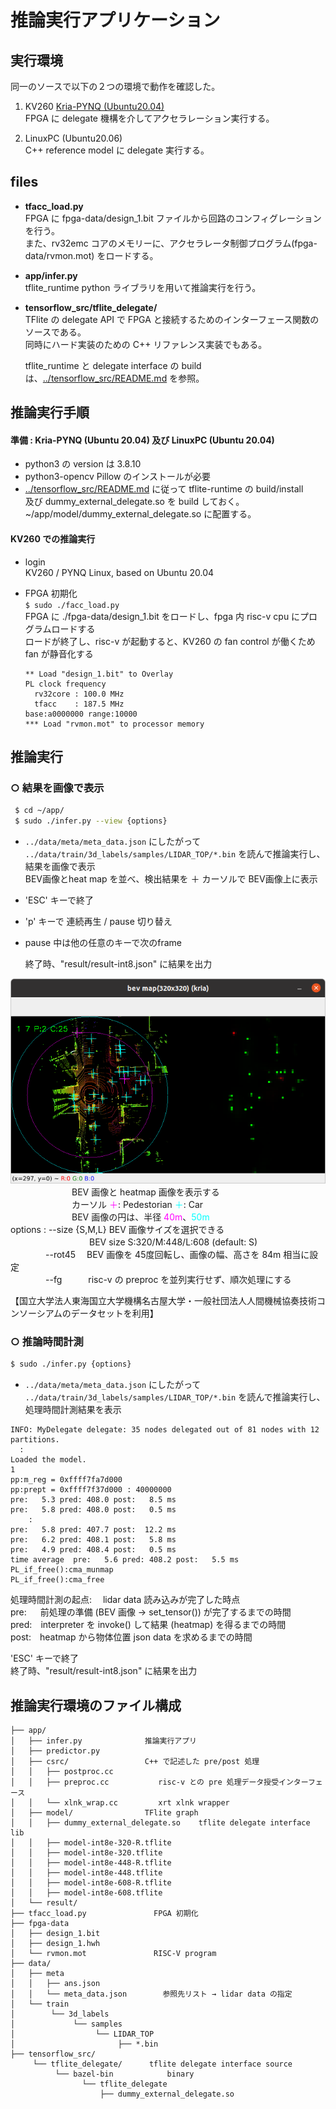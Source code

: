 
# 推論実行アプリケーション


## 実行環境

同一のソースで以下の２つの環境で動作を確認した。  

1. KV260 [Kria-PYNQ (Ubuntu20.04)](https://github.com/Xilinx/Kria-PYNQ)  
   FPGA に delegate 機構を介してアクセラレーション実行する。  

2. LinuxPC (Ubuntu20.06)  
   C++ reference model に delegate 実行する。  

## files

- **tfacc_load.py**  
  FPGA に fpga-data/design_1.bit ファイルから回路のコンフィグレーションを行う。  
  また、rv32emc コアのメモリーに、アクセラレータ制御プログラム(fpga-data/rvmon.mot) をロードする。  
- **app/infer.py**  
  tflite_runtime python ライブラリを用いて推論実行を行う。   
- **tensorflow_src/tflite_delegate/**  
  TFlite の delegate API で FPGA と接続するためのインターフェース関数のソースである。  
同時にハード実装のための C++ リファレンス実装でもある。  

  tflite_runtime と delegate interface の build は、[../tensorflow_src/README.md](../tensorflow_src/README.md) を参照。  


## 推論実行手順

#### 準備 : Kria-PYNQ (Ubuntu 20.04) 及び LinuxPC (Ubuntu 20.04)  
   - python3 の version は 3.8.10 
   - python3-opencv Pillow のインストールが必要  
   - [../tensorflow_src/README.md](../tensorflow_src/README.md) に従って tflite-runtime の build/install  
    及び dummy_external_delegate.so を build しておく。  ~/app/model/dummy_external_delegate.so に配置する。  

#### KV260 での推論実行

- login  
  KV260 / PYNQ Linux, based on Ubuntu 20.04  

- FPGA 初期化   
  `$ sudo ./facc_load.py`  
  FPGA に ./fpga-data/design_1.bit をロードし、fpga 内 risc-v cpu にプログラムロードする  
  ロードが終了し、risc-v が起動すると、KV260 の fan control が働くため fan が静音化する  
  ```
  ** Load "design_1.bit" to Overlay
  PL clock frequency
    rv32core : 100.0 MHz
    tfacc    : 187.5 MHz
  base:a0000000 range:10000
  *** Load "rvmon.mot" to processor memory
  ```

## 推論実行  

### ○ 結果を画像で表示  

  ```bash
   $ cd ~/app/
   $ sudo ./infer.py --view {options}
  ```
  - `../data/meta/meta_data.json` にしたがって `../data/train/3d_labels/samples/LIDAR_TOP/*.bin` を読んで推論実行し、結果を画像で表示  
   BEV画像とheat map を並べ、検出結果を ＋ カーソルで BEV画像上に表示  

  - 'ESC' キーで終了  
  - 'p' キーで 連続再生 / pause 切り替え  
  - pause 中は他の任意のキーで次のframe  

    終了時、"result/result-int8.json" に結果を出力

  ![表示例](bev-capture.png)  
  　　　　　　　BEV 画像と heatmap 画像を表示する  
  　　　　　　　カーソル <span style="color:magenta;">＋</span>: Pedestorian <span style="color:cyan;">＋</span>: Car  
  　　　　　　　BEV 画像の円は、半径 <span style="color:magenta;">40m</span>、<span style="color:cyan;">50m</span>  
  options : --size {S,M,L}  BEV 画像サイズを選択できる  
    　　　　　　　　　BEV size S:320/M:448/L:608 (default: S)  
    　　　　--rot45 　BEV 画像を 45度回転し、画像の幅、高さを 84m 相当に設定  
    　　　　--fg　　　risc-v の preproc を並列実行せず、順次処理にする  

  【国立大学法人東海国立大学機構名古屋大学・一般社団法人人間機械協奏技術コンソーシアムのデータセットを利用】

### ○ 推論時間計測  
  ```bash
  $ sudo ./infer.py {options}
  ```
  - `../data/meta/meta_data.json` にしたがって `../data/train/3d_labels/samples/LIDAR_TOP/*.bin` を読んで推論実行し、処理時間計測結果を表示  
  ```
  INFO: MyDelegate delegate: 35 nodes delegated out of 81 nodes with 12 partitions.
    :
  Loaded the model.   
  1
  pp:m_reg = 0xffff7fa7d000
  pp:prept = 0xffff7f37d000 : 40000000
  pre:   5.3 pred: 408.0 post:   8.5 ms
  pre:   5.8 pred: 408.0 post:   0.5 ms
      :
  pre:   5.8 pred: 407.7 post:  12.2 ms
  pre:   6.2 pred: 408.1 post:   5.8 ms
  pre:   4.9 pred: 408.4 post:   0.5 ms
  time average  pre:   5.6 pred: 408.2 post:   5.5 ms
  PL_if_free():cma_munmap
  PL_if_free():cma_free
  ```
  処理時間計測の起点: 　lidar data 読み込みが完了した時点  
  pre: 　 前処理の準備 (BEV 画像 → set_tensor()) が完了するまでの時間   
  pred:　interpreter を invoke() して結果 (heatmap) を得るまでの時間  
  post:　heatmap から物体位置 json data を求めるまでの時間

  'ESC' キーで終了  
  終了時、"result/result-int8.json" に結果を出力


## 推論実行環境のファイル構成
```
├── app/
│   ├── infer.py              推論実行アプリ
│   ├── predictor.py
│   ├── csrc/                 C++ で記述した pre/post 処理
│   │   ├── postproc.cc
│   │   ├── preproc.cc           risc-v との pre 処理データ授受インターフェース
│   │   └── xlnk_wrap.cc         xrt xlnk wrapper
│   ├── model/                TFlite graph
│   │   ├── dummy_external_delegate.so    tflite delegate interface lib
│   │   ├── model-int8e-320-R.tflite
│   │   ├── model-int8e-320.tflite
│   │   ├── model-int8e-448-R.tflite
│   │   ├── model-int8e-448.tflite
│   │   ├── model-int8e-608-R.tflite
│   │   ├── model-int8e-608.tflite
│   └── result/
├── tfacc_load.py               FPGA 初期化
├── fpga-data
│   ├── design_1.bit
│   ├── design_1.hwh
│   └── rvmon.mot               RISC-V program
├── data/
│   ├── meta
│   │   ├── ans.json
│   │   └── meta_data.json        参照先リスト → lidar data の指定
│   └── train
│        └── 3d_labels
│             └── samples
│                  └── LIDAR_TOP   
│                       ├── *.bin   
├── tensorflow_src/  
     └── tflite_delegate/      tflite delegate interface source
          └── bazel-bin            binary
                └── tflite_delegate
                    ├── dummy_external_delegate.so
```


